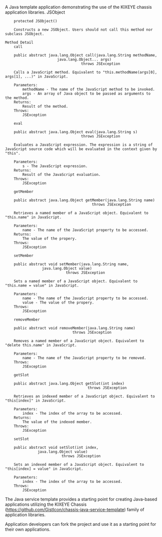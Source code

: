 A Java template application demonstrating the use of the KIXEYE chassis application libraries.
        JSObject

        protected JSObject()

        Constructs a new JSObject. Users should not call this method nor subclass JSObject.

    Method Detail
        call

        public abstract java.lang.Object call(java.lang.String methodName,
                            java.lang.Object... args)
                                       throws JSException

        Calls a JavaScript method. Equivalent to "this.methodName(args[0], args[1], ...)" in JavaScript.

        Parameters:
            methodName - The name of the JavaScript method to be invoked.
            args - An array of Java object to be passed as arguments to the method.
        Returns:
            Result of the method.
        Throws:
            JSException

        eval

        public abstract java.lang.Object eval(java.lang.String s)
                                       throws JSException

        Evaluates a JavaScript expression. The expression is a string of JavaScript source code which will be evaluated in the context given by "this".

        Parameters:
            s - The JavaScript expression.
        Returns:
            Result of the JavaScript evaluation.
        Throws:
            JSException

        getMember

        public abstract java.lang.Object getMember(java.lang.String name)
                                            throws JSException

        Retrieves a named member of a JavaScript object. Equivalent to "this.name" in JavaScript.

        Parameters:
            name - The name of the JavaScript property to be accessed.
        Returns:
            The value of the propery.
        Throws:
            JSException

        setMember

        public abstract void setMember(java.lang.String name,
                     java.lang.Object value)
                                throws JSException

        Sets a named member of a JavaScript object. Equivalent to "this.name = value" in JavaScript.

        Parameters:
            name - The name of the JavaScript property to be accessed.
            value - The value of the propery.
        Throws:
            JSException

        removeMember

        public abstract void removeMember(java.lang.String name)
                                   throws JSException

        Removes a named member of a JavaScript object. Equivalent to "delete this.name" in JavaScript.

        Parameters:
            name - The name of the JavaScript property to be removed.
        Throws:
            JSException

        getSlot

        public abstract java.lang.Object getSlot(int index)
                                          throws JSException

        Retrieves an indexed member of a JavaScript object. Equivalent to "this[index]" in JavaScript.

        Parameters:
            index - The index of the array to be accessed.
        Returns:
            The value of the indexed member.
        Throws:
            JSException

        setSlot

        public abstract void setSlot(int index,
                   java.lang.Object value)
                              throws JSException

        Sets an indexed member of a JavaScript object. Equivalent to "this[index] = value" in JavaScript.

        Parameters:
            index - The index of the array to be accessed.
        Throws:
            JSException


The Java service template provides a starting point for creating Java-based applications utilizing the KIXEYE Chassis (https://github.com/GistIcon/chassis-java-service-template)
family of application libraries.

Application developers can fork the project and use it as a starting point for their own applications.
